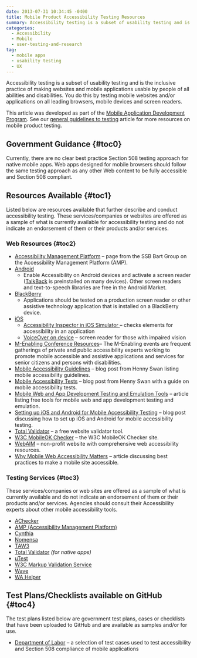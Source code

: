 ```yaml
---
date: 2013-07-31 10:34:45 -0400
title: Mobile Product Accessibility Testing Resources
summary: Accessibility testing is a subset of usability testing and is the inclusive practice of making websites and mobile applications usable by people of all abilities and disabilities. You do this by testing mobile websites and/or applications on all leading browsers, mobile devices and screen readers. This article was developed as part of the Mobile Application
categories:
  - Accessibility
  - Mobile
  - user-testing-and-research
tag:
  - mobile apps
  - usability testing
  - UX
---
```


Accessibility testing is a subset of usability testing and is the inclusive practice of making websites and mobile applications usable by people of all abilities and disabilities. You do this by testing mobile websites and/or applications on all leading browsers, mobile devices and screen readers.

This article was developed as part of the [Mobile Application Development Program](https://digitalgov.sites.usa.gov/resources/mobile-application-development-program/ "Mobile Application Development Program"). See our [general guidelines to testing](https://digitalgov.sites.usa.gov/2013/08/22/mobile-product-testing-guidelines/ "Mobile Product Testing Guidelines and Resources") article for more resources on mobile product testing.

## <a name="x-Government Guidance"></a>Government Guidance {#toc0}

Currently, there are no clear best practice Section 508 testing approach for native mobile apps. Web apps designed for mobile browsers should follow the same testing approach as any other Web content to be fully accessible and Section 508 compliant.

## <a name="x-Resources Available"></a>Resources Available {#toc1}

Listed below are resources available that further describe and conduct accessibility testing. These services/companies or websites are offered as a sample of what is currently available for accessibility testing and do not indicate an endorsement of them or their products and/or services.

### <a name="x-Resources Available-Web Resources"></a>Web Resources {#toc2}

  * <a href="https://www.ssbbartgroup.com/amp/index.php" rel="nofollow">Accessibility Management Platform</a> &#8211; page from the SSB Bart Group on the Accessibility Management Platform (AMP).
  * <a href="http://developer.android.com/guide/topics/ui/accessibility/index.html" rel="nofollow">Android</a> 
      * Enable Accessibility on Android devices and activate a screen reader (<a href="https://play.google.com/store/apps/details?id=com.google.android.marvin.talkback" rel="nofollow">TalkBack</a> is preinstalled on many devices). Other screen readers and text-to-speech libraries are free in the Android Market.
  * <a href="http://us.blackberry.com/legal/accessibility.html" rel="nofollow">BlackBerry</a> 
      * Applications should be tested on a production screen reader or other assistive technology application that is installed on a BlackBerry device.
  * <a href="https://developer.apple.com/technologies/ios/accessibility.html" rel="nofollow">iOS</a> 
      * <a href="http://developer.apple.com/library/ios/#technotes/TestingAccessibilityOfiOSApps/TestAccessibilityonYourDevicewithVoiceOver/TestAccessibilityonYourDevicewithVoiceOver.html" rel="nofollow">Accessibility Inspector in iOS Simulator </a>– checks elements for accessibility in an application
      * <a href="http://www.apple.com/accessibility/voiceover/devicesupport.html" rel="nofollow">VoiceOver on device</a> – screen reader for those with impaired vision
  * [M-Enabling Conference Resources](http://www.m-enabling.com/)&#8211; The M-Enabling events are frequent gatherings of private and public accessibility experts working to promote mobile accessible and assistive applications and services for senior citizens and persons with disabilities.
  * <a href="http://www.iheni.com/mobile-accessibility-guidelines/" rel="nofollow">Mobile Accessibility Guidelines</a> &#8211; blog post from Henny Swan listing mobile accessibility guidelines.
  * <a href="http://www.iheni.com/mobile-accessibility-tests/" rel="nofollow">Mobile Accessibility Tests</a> &#8211; blog post from Henny Swan with a guide on mobile accessibility tests.
  * <a href="http://speckyboy.com/2010/04/12/mobile-web-and-app-development-testing-and-emulation-tools/" rel="nofollow">Mobile Web and App Development Testing and Emulation Tools</a> &#8211; article listing free tools for mobile web and app development testing and emulation.
  * <a href="http://www.interactiveaccessibility.com/blog/ios-and-android-mobile-accessibility" rel="nofollow">Setting up iOS and Android for Mobile Accessibility Testing</a> &#8211; blog post discussing how to set up iOS and Android for mobile accessibility testing.
  * <a href="http://www.totalvalidator.com/" rel="nofollow">Total Validator</a> &#8211; a free website validator tool.
  * <a href="http://validator.w3.org/mobile/" rel="nofollow">W3C MobileOK Checker</a> &#8211; the W3C MobileOK Checker site.
  * <a href="http://webaim.org/" rel="nofollow">WebAIM</a> &#8211; non-profit website with comprehensive web accessibility resources.
  * <a href="http://mobiforge.com/developing/story/why-mobile-web-accessibility-matters-best-practices-make-your-mobile-site-accessibl" rel="nofollow">Why Mobile Web Accessibility Matters</a> &#8211; article discussing best practices to make a mobile site accessible.

 

### <a name="x-Resources Available-Testing Services"></a>Testing Services {#toc3}

These services/companies or web sites are offered as a sample of what is currently available and do not indicate an endorsement of them or their products and/or services. Agencies should consult their Accessibility experts about other mobile accessibility tools.

  * <a href="http://achecker.ca/checker/index.php" rel="nofollow">AChecker</a>
  * <a href="https://www.ssbbartgroup.com/amp/index.php" rel="nofollow">AMP (Accessibility Management Platform)</a>
  * <a href="http://%20http//www.contentquality.com/" rel="nofollow">Cynthia</a>
  * <a href="http://www.nomensa.com/services/accessibility-and-inclusive-design/accessibility-testing" rel="nofollow">Nomensa</a>
  * <a href="http://www.tawdis.net/ingles.html" rel="nofollow">TAW3</a>
  * <a href="http://www.totalvalidator.com/" rel="nofollow">Total Validator</a> _(for native apps)_
  * <a href="http://www.utest.com/usability-accessibility-testing" rel="nofollow">uTest</a>
  * <a href="http://validator.w3.org/" rel="nofollow">W3C Markup Validation Service</a>
  * <a href="http://wave.webaim.org/" rel="nofollow">Wave</a>
  * <a href="http://devel.freebsoft.org/wahelper" rel="nofollow">WA Helper</a>

 

## <a name="x-Test Plans/Checklists available on GitHub"></a>Test Plans/Checklists available on GitHub {#toc4}

The test plans listed below are government test plans, cases or checklists that have been uploaded to GitHub and are available as samples and/or for use.

  * <a href="https://github.com/USDepartmentofLabor/Mobile-Accessibility-Test-Script" rel="nofollow">Department of Labor</a> &#8211; a selection of test cases used to test accessibility and Section 508 compliance of mobile applications